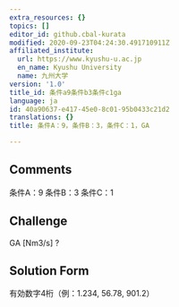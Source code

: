 ```yaml
---
extra_resources: {}
topics: []
editor_id: github.cbal-kurata
modified: 2020-09-23T04:24:30.491710911Z
affiliated_institute:
  url: https://www.kyushu-u.ac.jp
  en_name: Kyushu University
  name: 九州大学
version: '1.0'
title_id: 条件a9条件b3条件c1ga
language: ja
id: 40a90637-e417-45e0-8c01-95b0433c21d2
translations: {}
title: 条件A：9，条件B：3，条件C：1，GA

---
```


## Comments
条件A：9
条件B：3
条件C：1

## Challenge
GA [Nm3/s] ?

## Solution Form
有効数字4桁（例：1.234,  56.78,  901.2）




